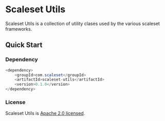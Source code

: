 Scaleset Utils
==============

Scaleset Utils is a collection of utility clases used by the various scaleset frameworks.

Quick Start
-----------

### Dependency

```java
<dependency>
    <groupId>com.scaleset</groupId>
    <artifactId>scaleset-utils</artifactId>
    <version>0.1.0</version>
</dependency>
```
### License

Scaleset Utils is [Apache 2.0 licensed](http://www.apache.org/licenses/LICENSE-2.0.html).
